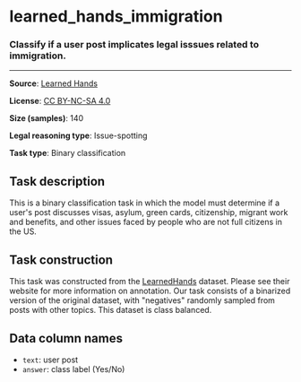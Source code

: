 # learned_hands_immigration

### Classify if a user post implicates legal isssues related to immigration.
---



**Source**: [Learned Hands](https://spot.suffolklitlab.org/data/#learnedhands)

**License**: [CC BY-NC-SA 4.0](https://creativecommons.org/licenses/by-nc-sa/4.0/)

**Size (samples)**: 140

**Legal reasoning type**: Issue-spotting

**Task type**: Binary classification

## Task description

This is a binary classification task in which the model must determine if a user's post discusses visas, asylum, green cards, citizenship, migrant work and benefits, and other issues faced by people who are not full citizens in the US.

## Task construction

This task was constructed from the [LearnedHands](https://suffolklitlab.org/) dataset. Please see their website for more information on annotation. Our task consists of a binarized version of the original dataset, with "negatives" randomly sampled from posts with other topics. This dataset is class balanced.

## Data column names

- `text`: user post
- `answer`: class label (Yes/No)